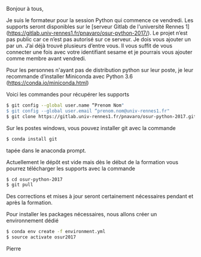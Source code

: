 Bonjour à tous,

Je suis le formateur pour la session Python qui commence ce vendredi.
Les supports seront disponibles sur le [serveur Gitlab de l'université Rennes 1]
(https://gitlab.univ-rennes1.fr/pnavaro/osur-python-2017/). Le projet
n’est pas public car ce n’est pas autorisé sur ce serveur. Je dois
vous ajouter un par un. J’ai déjà trouvé plusieurs d’entre vous.
Il vous suffit de vous connecter une fois avec votre identifiant
sesame et je pourrais vous  ajouter comme membre avant vendredi.

Pour les personnes n'ayant pas de distribution python sur leur
poste, je leur recommande d’installer Miniconda avec Python 3.6
(https://conda.io/miniconda.html)

Voici les commandes pour récupérer les supports

```bash
$ git config --global user.name “Prenom Nom"
$ git config --global user.email “prenom.nom@univ-rennes1.fr"
$ git clone https://gitlab.univ-rennes1.fr/pnavaro/osur-python-2017.git
```

Sur les postes windows, vous pouvez installer git avec la commande 
```bash
$ conda install git
```
tapée dans le anaconda prompt.

Actuellement le dépôt est vide mais dès le début de la formation
vous pourrez télécharger les supports avec la commande

```bash
$ cd osur-python-2017
$ git pull
```

Des corrections et mises à jour seront certainement nécessaires
pendant et après la formation.

Pour installer les packages nécessaires, nous allons créer un
environnement dédié

```bash
$ conda env create -f environment.yml
$ source activate osur2017
```

Pierre
